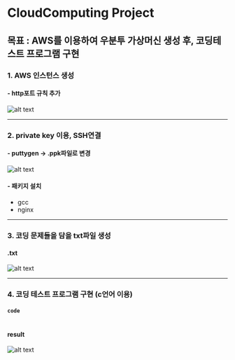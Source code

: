 # CloudComputing Project

## 목표 : AWS를 이용하여 우분투 가상머신 생성 후, 코딩테스트 프로그램 구현 
### 1. AWS 인스턴스 생성
#### - http포트 규칙 추가
![alt text](js_1.png)
***
### 2. private key 이용, SSH연결
#### - puttygen -> .ppk파일로 변경
![alt text](js_1.png)

#### - 패키지 설치
- gcc
- nginx

***
### 3. 코딩 문제들을 담을 txt파일 생성
#### .txt
![alt text](js_1.png)
***
### 4. 코딩 테스트 프로그램 구현 (c언어 이용)
#### `code`
```c

```
#### result
![alt text](js_1.png)

